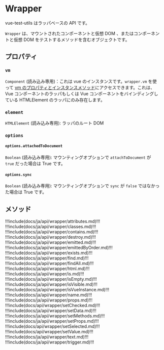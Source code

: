 # Wrapper

vue-test-utils はラッパベースの API です。

`Wrapper` は、マウントされたコンポーネントと仮想 DOM 、またはコンポーネントと仮想 DOM をテストするメソッドを含むオブジェクトです。

## プロパティ

### `vm`

`Component` (読み込み専用)：これは vue のインスタンスです。`wrapper.vm` を使って [vm のプロパティとインスタンスメソッド](https://jp.vuejs.org/v2/api/#インスタンスプロパティ)にアクセスできます。これは、Vue コンポーネントのラッパもしくは Vue コンポーネントをバインディングしている HTMLElement のラッパにのみ存在します。

### `element`

`HTMLElement` (読み込み専用): ラッパのルート DOM

### `options`

#### `options.attachedToDocument`

`Boolean` (読み込み専用): マウンティングオプションで `attachToDocument` が `true` だった場合は True です。

#### `options.sync`

`Boolean` (読み込み専用): マウンティングオプションで `sync` が `false` ではなかった場合は True です。

## メソッド

!!!include(docs/ja/api/wrapper/attributes.md)!!!
!!!include(docs/ja/api/wrapper/classes.md)!!!
!!!include(docs/ja/api/wrapper/contains.md)!!!
!!!include(docs/ja/api/wrapper/destroy.md)!!!
!!!include(docs/ja/api/wrapper/emitted.md)!!!
!!!include(docs/ja/api/wrapper/emittedByOrder.md)!!!
!!!include(docs/ja/api/wrapper/exists.md)!!!
!!!include(docs/ja/api/wrapper/find.md)!!!
!!!include(docs/ja/api/wrapper/findAll.md)!!!
!!!include(docs/ja/api/wrapper/html.md)!!!
!!!include(docs/ja/api/wrapper/is.md)!!!
!!!include(docs/ja/api/wrapper/isEmpty.md)!!!
!!!include(docs/ja/api/wrapper/isVisible.md)!!!
!!!include(docs/ja/api/wrapper/isVueInstance.md)!!!
!!!include(docs/ja/api/wrapper/name.md)!!!
!!!include(docs/ja/api/wrapper/props.md)!!!
!!!include(docs/api/wrapper/setChecked.md)!!!
!!!include(docs/ja/api/wrapper/setData.md)!!!
!!!include(docs/ja/api/wrapper/setMethods.md)!!!
!!!include(docs/ja/api/wrapper/setProps.md)!!!
!!!include(docs/api/wrapper/setSelected.md)!!!
!!!include(docs/api/wrapper/setValue.md)!!!
!!!include(docs/ja/api/wrapper/text.md)!!!
!!!include(docs/ja/api/wrapper/trigger.md)!!!
